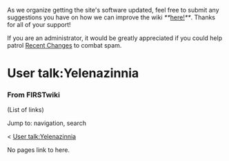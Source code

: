 As we organize getting the site's software updated, feel free to submit any
suggestions you have on how we can improve the wiki
_**_[here!](/index.php/User:Hallry/Suggestions "User:Hallry/Suggestions"
)_**_. Thanks for all of your support!

If you are an administrator, it would be greatly appreciated if you could help
patrol [Recent Changes](/index.php/Special:Recentchanges
"Special:Recentchanges" ) to combat spam.

# User talk:Yelenazinnia

### From FIRSTwiki

(List of links)

Jump to: navigation, search

&lt; [User
talk:Yelenazinnia](/index.php?title=User_talk:Yelenazinnia&redirect=no "User
talk:Yelenazinnia" )  

No pages link to here.


